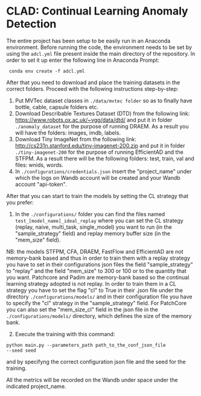 # CLAD: Continual Learning Anomaly Detection 

The entire project has been setup to be easily run in an Anaconda environment. Before running the code, the environment needs to be set by using the <code>adcl.yml</code> file present inside the main directory of the repository. In order to set it up enter the following line in Anaconda Prompt: 

<code> conda env create -f adcl.yml </code>

After that you need to download and place the training datasets in the correct folders. Proceed with the following instructions step-by-step:

1. Put MVTec dataset classes in <code>./data/mvtec folder</code> so as to finally have bottle, cable, capsule folders etc.
2. Download Describable Textures Dataset (DTD) from the following link: https://www.robots.ox.ac.uk/~vgg/data/dtd/ and put it in folder <code>./anomaly_dataset</code> for the purpose of running DRAEM. As a result you will have the folders: images, imdb, labels.
3. Download Tiny ImageNet from the following link: http://cs231n.stanford.edu/tiny-imagenet-200.zip and put it in folder <code>./tiny-imagenet-200</code> for the purpose of running EfficientAD and the STFPM. As a result there will be the following folders: test, train, val and files: wnids, words.
4. In <code>./configurations/credentials.json</code> insert the "project_name" under which the logs on Wandb account will be created and your Wandb account "api-token".

After that you can start to train the models by setting the CL strategy that you prefer:

1. In the <code>./configurations/</code> folder you can find the files named <code>test_[model_name]_ideal_replay</code> where you can set the CL strategy (replay, naive, multi_task, single_model) you want to run (in the "sample_strategy" field) and replay memory buffer size (in the "mem_size" field).

NB: the models STFPM, CFA, DRAEM, FastFlow and EfficientAD are not memory-bank based and thus in order to train them with a replay strategy you have to set in their configurations json files the field "sample_strategy" to "replay" and the field "mem_size" to 300 or 100 or to the quantity that you want. 
Patchcore and Padim are memory-bank based so the continual learning strategy adopted is not replay. In order to train them in a CL strategy you have to set the flag "cl" to True in their .json file under the directory <code>./configurations/models/</code> and in their configuration file you have to specify the "cl" strategy in the "sample_strategy" field. For PatchCore you can also set the "mem_size_cl" field in the json file in the <code>./configurations/models/</code> directory, which defines the size of the memory bank. 

2. Execute the training with this command: 

<code>python main.py --parameters_path path_to_the_conf_json_file --seed seed</code>

and by specifyng the correct configuration json file and the seed for the training.

All the metrics will be recorded on the Wandb under space under the indicated project_name.
